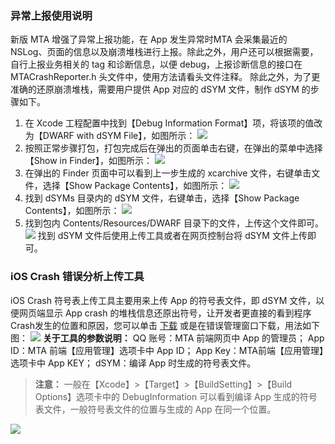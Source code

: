 ### 异常上报使用说明
新版 MTA 增强了异常上报功能，在 App 发生异常时MTA 会采集最近的 NSLog、页面的信息以及崩溃堆栈进行上报。除此之外，用户还可以根据需要，自行上报业务相关的 tag 和诊断信息，以便 debug，上报诊断信息的接口在 MTACrashReporter.h 头文件中，使用方法请看头文件注释。
除此之外，为了更准确的还原崩溃堆栈，需要用户提供 App 对应的 dSYM 文件，制作 dSYM 的步骤如下。
1. 在 Xcode 工程配置中找到【Debug Information Format】项，将该项的值改为【DWARF with dSYM File】，如图所示：
![](//mc.qcloudimg.com/static/img/9a797e9bd724ec827bc5d0e1af12d321/image.png)
2. 按照正常步骤打包，打包完成后在弹出的页面单击右键，在弹出的菜单中选择【Show in Finder】，如图所示：
![](//mc.qcloudimg.com/static/img/98bf5d84bac542fa5d8453924242e3ab/image.png)
3. 在弹出的 Finder 页面中可以看到上一步生成的 xcarchive 文件，右键单击文件，选择【Show Package Contents】，如图所示：
![](//mc.qcloudimg.com/static/img/5c06bd953d098c9b9e2558fb89975c20/image.png)
4. 找到 dSYMs 目录内的 dSYM 文件，右键单击，选择【Show Package Contents】，如图所示：
![](//mc.qcloudimg.com/static/img/e359d923d75558867c76a549485905b1/image.png)
5. 找到包内 Contents/Resources/DWARF 目录下的文件，上传这个文件即可。
![](//mc.qcloudimg.com/static/img/0d4c0241010770be6be4bb8220fc20d3/image.png)
找到 dSYM 文件后使用上传工具或者在网页控制台将 dSYM 文件上传即可。

### iOS Crash 错误分析上传工具

iOS Crash 符号表上传工具主要用来上传 App 的符号表文件，即 dSYM 文件，以便网页端显示 App crash 的堆栈信息还原出符号，让开发者更直接的看到程序Crash发生的位置和原因，您可以单击 [下载](http://mta.qq.com/mta/resource/download/MTAdSYMUploader.dmg) 或是在错误管理窗口下载，用法如下图：
![](http://developer.qq.com/wiki/mta/imgs/20170122160938_18410.jpg)
**关于工具的参数说明：**
QQ 账号：MTA 前端网页中 App 的管理员；
App ID：MTA 前端【应用管理】选项卡中 App ID；
App Key：MTA前端【应用管理】选项卡中 App KEY；
dSYM：编译 App 时生成的符号表文件。
>**注意：**
>一般在【Xcode】>【Target】>【BuildSetting】>【Build Options】选项卡中的 DebugInformation 可以看到编译 App 生成的符号表文件，一般符号表文件的位置与生成的 App 在同一个位置。

![](http://developer.qq.com/wiki/mta/imgs/20170122160956_87481.png)